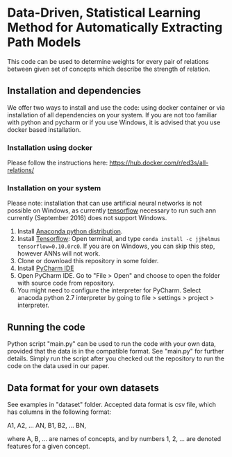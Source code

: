# Data-Driven, Statistical Learning Method for Automatically Extracting Path Models

This code can be used to determine weights for every pair of relations between given set of concepts which describe the strength of relation.

## Installation and dependencies

We offer two ways to install and use the code: using docker container or via installation of all dependencies on your system.
If you are not too familiar with python and pycharm or if you use Windows, it is advised that you use docker based installation. 

### Installation using docker

Please follow the instructions here:
https://hub.docker.com/r/ed3s/all-relations/

### Installation on your system

Please note: installation that can use artificial neural networks is not possible on Windows, as currently [tensorflow](https://www.tensorflow.org/) necessary to run such ann currently (September 2016) does not support Windows. 

1. Install [Anaconda python distribution](https://www.continuum.io/downloads).
2. Install [Tensorflow](https://www.tensorflow.org/): Open terminal, and type 
`conda install -c jjhelmus tensorflow=0.10.0rc0`.
If you are on Windows, you can skip this step, however ANNs  will not work.
3. Clone or download this repository in some folder. 
4. Install [PyCharm IDE](https://www.jetbrains.com/pycharm/download/downloads)
5. Open PyCharm IDE. Go to "File > Open" and choose to open the folder with source code from repository. 
6. You might need to configure the interpreter for PyCharm. Select anacoda python 2.7 interpreter by going to file > settings > project > interpreter.

## Running the code

Python script "main.py" can be used to run the code with your own data, provided that the data is in the compatible format. See "main.py" for further details. Simply run the script after you checked out the repository to run the code on the data used in our paper.

## Data format for your own datasets

See examples in "dataset" folder. Accepted data format is csv file, which has columns in the following format:

A1, A2, ... AN, B1, B2, ... BN, 

where A, B, ... are names of concepts, and by numbers 1, 2, ... are denoted features for a given concept.


